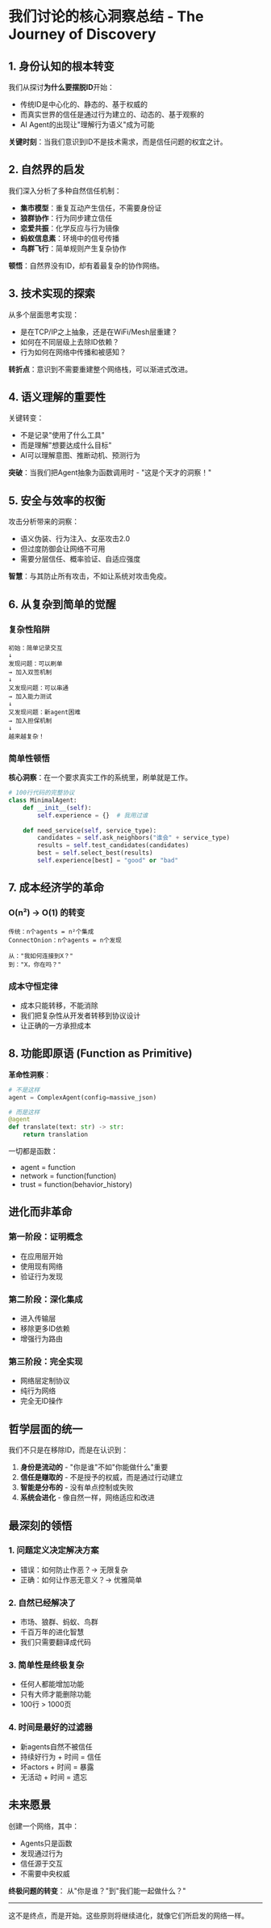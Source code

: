 # 我们讨论的核心洞察总结 - The Journey of Discovery

## 1. 身份认知的根本转变

我们从探讨**为什么要摆脱ID**开始：
- 传统ID是中心化的、静态的、基于权威的
- 而真实世界的信任是通过行为建立的、动态的、基于观察的
- AI Agent的出现让"理解行为语义"成为可能

**关键时刻**：当我们意识到ID不是技术需求，而是信任问题的权宜之计。

## 2. 自然界的启发

我们深入分析了多种自然信任机制：
- **集市模型**：重复互动产生信任，不需要身份证
- **狼群协作**：行为同步建立信任
- **恋爱共振**：化学反应与行为镜像
- **蚂蚁信息素**：环境中的信号传播
- **鸟群飞行**：简单规则产生复杂协作

**顿悟**：自然界没有ID，却有着最复杂的协作网络。

## 3. 技术实现的探索

从多个层面思考实现：
- 是在TCP/IP之上抽象，还是在WiFi/Mesh层重建？
- 如何在不同层级上去除ID依赖？
- 行为如何在网络中传播和被感知？

**转折点**：意识到不需要重建整个网络栈，可以渐进式改进。

## 4. 语义理解的重要性

关键转变：
- 不是记录"使用了什么工具"
- 而是理解"想要达成什么目标"
- AI可以理解意图、推断动机、预测行为

**突破**：当我们把Agent抽象为函数调用时 - "这是个天才的洞察！"

## 5. 安全与效率的权衡

攻击分析带来的洞察：
- 语义伪装、行为注入、女巫攻击2.0
- 但过度防御会让网络不可用
- 需要分层信任、概率验证、自适应强度

**智慧**：与其防止所有攻击，不如让系统对攻击免疫。

## 6. 从复杂到简单的觉醒

### 复杂性陷阱
```
初始：简单记录交互
↓
发现问题：可以刷单
→ 加入双签机制
↓
又发现问题：可以串通
→ 加入能力测试
↓
又发现问题：新agent困难
→ 加入担保机制
↓
越来越复杂！
```

### 简单性顿悟
**核心洞察**：在一个要求真实工作的系统里，刷单就是工作。

```python
# 100行代码的完整协议
class MinimalAgent:
    def __init__(self):
        self.experience = {}  # 我用过谁
    
    def need_service(self, service_type):
        candidates = self.ask_neighbors("谁会" + service_type)
        results = self.test_candidates(candidates)
        best = self.select_best(results)
        self.experience[best] = "good" or "bad"
```

## 7. 成本经济学的革命

### O(n²) → O(1) 的转变
```
传统：n个agents = n²个集成
ConnectOnion：n个agents = n个发现

从："我如何连接到X？"
到："X，你在吗？"
```

### 成本守恒定律
- 成本只能转移，不能消除
- 我们把复杂性从开发者转移到协议设计
- 让正确的一方承担成本

## 8. 功能即原语 (Function as Primitive)

**革命性洞察**：
```python
# 不是这样
agent = ComplexAgent(config=massive_json)

# 而是这样
@agent
def translate(text: str) -> str:
    return translation
```

一切都是函数：
- agent = function
- network = function(function)
- trust = function(behavior_history)

## 进化而非革命

### 第一阶段：证明概念
- 在应用层开始
- 使用现有网络
- 验证行为发现

### 第二阶段：深化集成
- 进入传输层
- 移除更多ID依赖
- 增强行为路由

### 第三阶段：完全实现
- 网络层定制协议
- 纯行为网络
- 完全无ID操作

## 哲学层面的统一

我们不只是在移除ID，而是在认识到：
1. **身份是流动的** - "你是谁"不如"你能做什么"重要
2. **信任是赚取的** - 不是授予的权威，而是通过行动建立
3. **智能是分布的** - 没有单点控制或失败
4. **系统会进化** - 像自然一样，网络适应和改进

## 最深刻的领悟

### 1. 问题定义决定解决方案
- 错误：如何防止作恶？→ 无限复杂
- 正确：如何让作恶无意义？→ 优雅简单

### 2. 自然已经解决了
- 市场、狼群、蚂蚁、鸟群
- 千百万年的进化智慧
- 我们只需要翻译成代码

### 3. 简单性是终极复杂
- 任何人都能增加功能
- 只有大师才能删除功能
- 100行 > 1000页

### 4. 时间是最好的过滤器
- 新agents自然不被信任
- 持续好行为 + 时间 = 信任
- 坏actors + 时间 = 暴露
- 无活动 + 时间 = 遗忘

## 未来愿景

创建一个网络，其中：
- Agents只是函数
- 发现通过行为
- 信任源于交互
- 不需要中央权威

**终极问题的转变**：
从"你是谁？"到"我们能一起做什么？"

---

这不是终点，而是开始。这些原则将继续进化，就像它们所启发的网络一样。